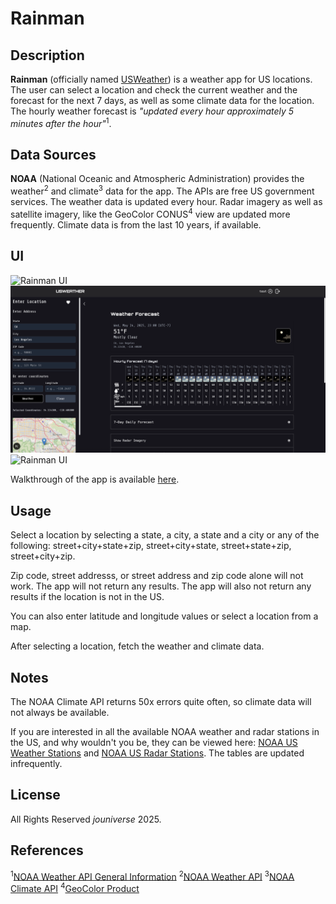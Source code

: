 # Rainman

## Description

**Rainman** (officially named [USWeather](https://www.usweather.info)) is a weather app for US locations. The user can select a location and check the current weather and the forecast for the next 7 days, as well as some climate data for the location. The hourly weather forecast is _"updated every hour approximately 5 minutes after the hour"_<sup>1</sup>.

## Data Sources

**NOAA** (National Oceanic and Atmospheric Administration) provides the weather<sup>2</sup> and climate<sup>3</sup> data for the app. The APIs are free US government services. The weather data is updated every hour. Radar imagery as well as satellite imagery, like the GeoColor CONUS<sup>4</sup> view are updated more frequently. Climate data is from the last 10 years, if available.

## UI

![Rainman UI](./public/ui/ui-1.png)
![Rainman UI](./public/ui/ui-2.png)
![Rainman UI](./public/ui/ui-3.png)

Walkthrough of the app is available [here](https://youtu.be/FxEJKzEaJlM).

## Usage

Select a location by selecting a state, a city, a state and a city or any of the following:
street+city+state+zip,
street+city+state,
street+state+zip,
street+city+zip.

Zip code, street addresss, or street address and zip code alone will not work. The app will not return any results. The app will also not return any results if the location is not in the US.

You can also enter latitude and longitude values or select a location from a map.

After selecting a location, fetch the weather and climate data.

## Notes

The NOAA Climate API returns 50x errors quite often, so climate data will not always be available.

If you are interested in all the available NOAA weather and radar stations in the US, and why wouldn't you be, they can be viewed here: [NOAA US Weather Stations](https://docs.google.com/spreadsheets/d/1NrUjMkiUXB8YeAdnQPpog1fnciE--neEKWUW1YAx_i8/edit?usp=sharing) and
[NOAA US Radar Stations](https://docs.google.com/spreadsheets/d/12Y--CBWJCfabfY0aU9gOp4bUQG4ahxYN0nhqmvYJWno/edit?usp=sharing). The tables are updated infrequently.

## License

All Rights Reserved _jouniverse_ 2025.

## References

<sup>1</sup>[NOAA Weather API General Information](https://www.weather.gov/gid/nwr_general)
<sup>2</sup>[NOAA Weather API](https://www.weather.gov/documentation/services-web-api#/)
<sup>3</sup>[NOAA Climate API](https://www.ncdc.noaa.gov/cdo-web/webservices/v2)
<sup>4</sup>[GeoColor Product](https://www.star.nesdis.noaa.gov/goes/documents/QuickGuide_CIRA_Geocolor_20171019.pdf)
